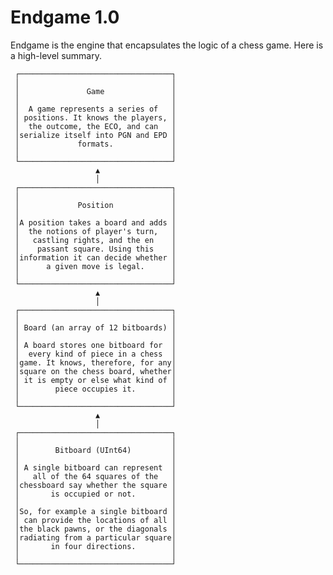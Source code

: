 
# Endgame 1.0

Endgame is the engine that encapsulates
the logic of a chess game. Here is a
high-level summary.

     ┌──────────────────────────────────┐
     │                                  │
     │               Game               │
     │                                  │
     │  A game represents a series of   │
     │ positions. It knows the players, │
     │  the outcome, the ECO, and can   │
     │serialize itself into PGN and EPD │
     │             formats.             │
     │                                  │
     └──────────────────────────────────┘
                       ▲
                       │
     ┌──────────────────────────────────┐
     │                                  │
     │             Position             │
     │                                  │
     │A position takes a board and adds │
     │  the notions of player's turn,   │
     │   castling rights, and the en    │
     │    passant square. Using this    │
     │information it can decide whether │
     │      a given move is legal.      │
     │                                  │
     └──────────────────────────────────┘
                       ▲
                       │
     ┌──────────────────────────────────┐
     │                                  │
     │ Board (an array of 12 bitboards) │
     │                                  │
     │ A board stores one bitboard for  │
     │  every kind of piece in a chess  │
     │game. It knows, therefore, for any│
     │square on the chess board, whether│
     │ it is empty or else what kind of │
     │        piece occupies it.        │
     │                                  │
     └──────────────────────────────────┘
                       ▲
                       │
     ┌──────────────────────────────────┐
     │                                  │
     │        Bitboard (UInt64)         │
     │                                  │
     │ A single bitboard can represent  │
     │   all of the 64 squares of the   │
     │chessboard say whether the square │
     │       is occupied or not.        │
     │                                  │
     │So, for example a single bitboard │
     │ can provide the locations of all │
     │the black pawns, or the diagonals │
     │radiating from a particular square│
     │       in four directions.        │
     │                                  │
     └──────────────────────────────────┘
